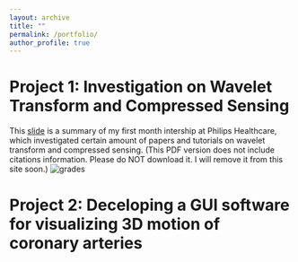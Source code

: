 ```yaml
---
layout: archive
title: ""
permalink: /portfolio/
author_profile: true
---
```

Project 1: Investigation on Wavelet Transform and Compressed Sensing
======
This [slide](http://dukang4655.github.io/files/WT&CS.pdf) is a summary of my first month intership at Philips Healthcare, which investigated certain amount of papers and tutorials on wavelet transform and compressed sensing. (This PDF version does not include citations information. Please do NOT download it. I will remove it from this site soon.)
![grades](https://dukang4655.github.io/images/WT&CS.jpg)

Project 2: Deceloping a GUI software for visualizing 3D motion of coronary arteries
======
